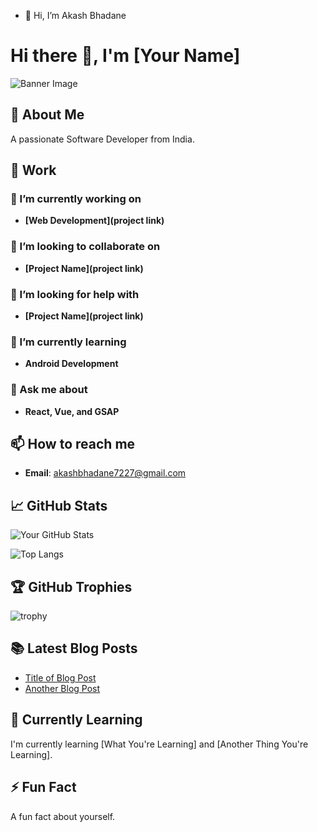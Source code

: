 - 👋 Hi, I’m Akash Bhadane

# Hi there 👋, I'm [Your Name]

![Banner Image](link_to_your_banner_image)

## 🚀 About Me

A passionate Software Developer from India.

## 💼 Work

### 🔭 I’m currently working on

- **[Web Development](project link)**

### 👯 I’m looking to collaborate on

- **[Project Name](project link)**

### 🤝 I’m looking for help with

- **[Project Name](project link)**

### 🌱 I’m currently learning

- **Android Development**

### 💬 Ask me about

- **React, Vue, and GSAP**

## 📫 How to reach me

- **Email**: [akashbhadane7227@gmail.com](mailto:akashbhadane7227@gmail.com)

## 📈 GitHub Stats

![Your GitHub Stats](https://github-readme-stats.vercel.app/api?username=yourusername&show_icons=true)

![Top Langs](https://github-readme-stats.vercel.app/api/top-langs/?username=yourusername&layout=compact)

## 🏆 GitHub Trophies

![trophy](https://github-profile-trophy.vercel.app/?username=yourusername)

## 📚 Latest Blog Posts

- [Title of Blog Post](link_to_blog_post)
- [Another Blog Post](link_to_blog_post)

## 🌱 Currently Learning

I'm currently learning [What You're Learning] and [Another Thing You're Learning].

## ⚡ Fun Fact

A fun fact about yourself.
